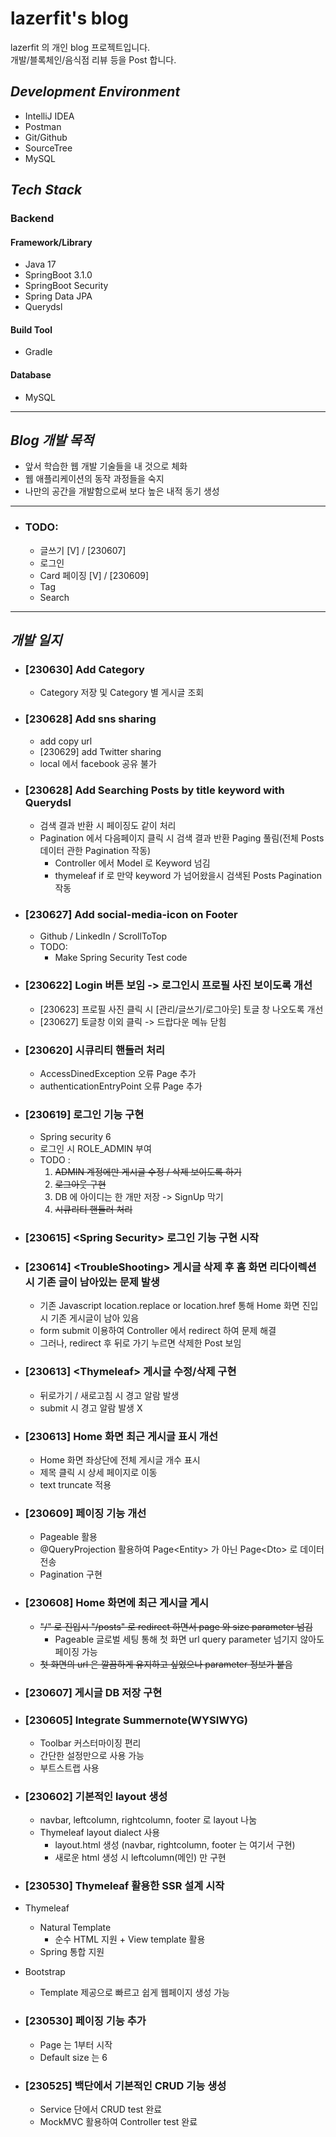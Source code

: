 # lazerfit's blog   

lazerfit 의 개인 blog 프로젝트입니다.   
개발/블록체인/음식점 리뷰 등을 Post 합니다.

## *Development Environment*   

- IntelliJ IDEA
- Postman
- Git/Github
- SourceTree
- MySQL

## *Tech Stack*   

### Backend  

#### Framework/Library   

- Java 17
- SpringBoot 3.1.0
- SpringBoot Security
- Spring Data JPA
- Querydsl

#### Build Tool   

- Gradle


#### Database   

- MySQL
***


## *Blog 개발 목적*   

- 앞서 학습한 웹 개발 기술들을 내 것으로 체화
- 웹 애플리케이션의 동작 과정들을 숙지
- 나만의 공간을 개발함으로써 보다 높은 내적 동기 생성   
***
- ### TODO:
  - 글쓰기 [V] / [230607]
  - 로그인
  - Card 페이징 [V] / [230609]
  - Tag
  - Search   
***

## *개발 일지*
- ### [230630] Add Category
  - Category 저장 및 Category 별 게시글 조회
- ### [230628] Add sns sharing
  - add copy url
  - [230629] add Twitter sharing
  - local 에서 facebook 공유 불가
- ### [230628] Add Searching Posts by title keyword with Querydsl
  - 검색 결과 반환 시 페이징도 같이 처리
  - Pagination 에서 다음페이지 클릭 시 검색 결과 반환 Paging 풀림(전체 Posts 데이터 관한 Pagination 작동)
    - Controller 에서 Model 로 Keyword 넘김
    - thymeleaf if 로 만약 keyword 가 넘어왔을시 검색된 Posts Pagination 작동
- ### [230627] Add social-media-icon on Footer
  - Github / LinkedIn / ScrollToTop
  - TODO: 
    - Make Spring Security Test code
- ### [230622] Login 버튼 보임 -> 로그인시 프로필 사진 보이도록 개선
  - [230623] 프로필 사진 클릭 시 [관리/글쓰기/로그아웃] 토글 창 나오도록 개선
  - [230627] 토글창 이외 클릭 -> 드랍다운 메뉴 닫힘
- ### [230620] 시큐리티 핸들러 처리
  - AccessDinedException 오류 Page 추가
  - authenticationEntryPoint 오류 Page 추가
- ### [230619] 로그인 기능 구현
  - Spring security 6 
  - 로그인 시 ROLE_ADMIN 부여
  - TODO : 
    1. ~~ADMIN 계정에만 게시글 수정 / 삭제 보이도록 하기~~
    2. ~~로그아웃 구현~~
    3. DB 에 아이디는 한 개만 저장 -> SignUp 막기
    4. ~~시큐리티 핸들러 처리~~
- ### [230615] &lt;Spring Security&gt; 로그인 기능 구현 시작   
- ### [230614] &lt;TroubleShooting&gt; 게시글 삭제 후 홈 화면 리다이렉션 시 기존 글이 남아있는 문제 발생
  - 기존 Javascript location.replace or location.href 통해 Home 화면 진입 시 기존 게시글이 남아 있음
  - form submit 이용하여 Controller 에서 redirect 하여 문제 해결
  - 그러나, redirect 후 뒤로 가기 누르면 삭제한 Post 보임   

- ### [230613] &lt;Thymeleaf&gt; 게시글 수정/삭제 구현   
  - 뒤로가기 / 새로고침 시 경고 알람 발생
  - submit 시 경고 알람 발생 X

- ### [230613] Home 화면 최근 게시글 표시 개선
  - Home 화면 좌상단에 전체 게시글 개수 표시   
  - 제목 클릭 시 상세 페이지로 이동   
  - text truncate 적용
   
- ### [230609] 페이징 기능 개선
  - Pageable 활용
  - @QueryProjection 활용하여 Page&lt;Entity&gt; 가 아닌 Page&lt;Dto&gt; 로 데이터 전송   
  - Pagination 구현
   
- ### [230608] Home 화면에 최근 게시글 게시 
  - ~~"/" 로 진입시 "/posts" 로 redirect 하면서 page 와 size parameter 넘김~~   
    - Pageable 글로벌 세팅 통해 첫 화면 url query parameter 넘기지 않아도 페이징 가능   
  - ~~첫 화면의 url 은 깔끔하게 유지하고 싶었으나 parameter 정보가 붙음~~
   
- ### [230607] 게시글 DB 저장 구현
   
- ### [230605] Integrate Summernote(WYSIWYG)
  - Toolbar 커스터마이징 편리   
  - 간단한 설정만으로 사용 가능   
  - 부트스트랩 사용   
   
- ### [230602] 기본적인 layout 생성   
  - navbar, leftcolumn, rightcolumn, footer 로 layout 나눔   
  - Thymeleaf layout dialect 사용
    - layout.html 생성 (navbar, rightcolumn, footer 는 여기서 구현)   
    - 새로운 html 생성 시 leftcolumn(메인) 만 구현
   
- ### [230530] Thymeleaf 활용한 SSR 설계 시작
- Thymeleaf   
  - Natural Template   
    - 순수 HTML 지원 + View template 활용
  - Spring 통합 지원   
 - Bootstrap   
   - Template 제공으로 빠르고 쉽게 웹페이지 생성 가능   
   
- ### [230530] 페이징 기능 추가
  - Page 는 1부터 시작
  - Default size 는 6
   
- ### [230525] 백단에서 기본적인 CRUD 기능 생성
  - Service 단에서 CRUD test 완료
  - MockMVC 활용하여 Controller test 완료
